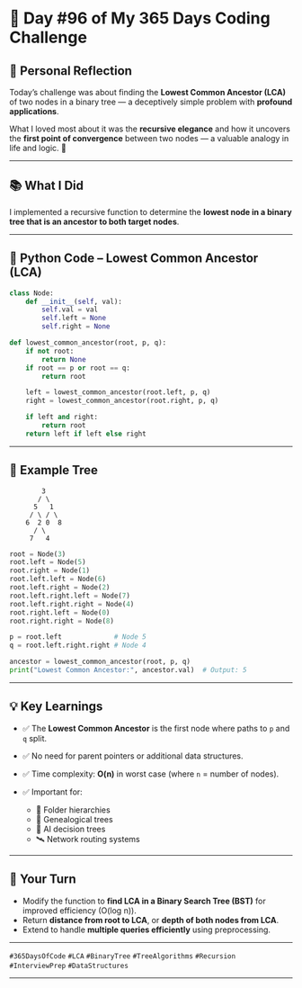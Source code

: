 # 🎯 Day #96 of My 365 Days Coding Challenge

## 💭 Personal Reflection

Today’s challenge was about finding the **Lowest Common Ancestor (LCA)** of two nodes in a binary tree — a deceptively simple problem with **profound applications**.

What I loved most about it was the **recursive elegance** and how it uncovers the **first point of convergence** between two nodes — a valuable analogy in life and logic. 🌿

---

## 📚 What I Did

I implemented a recursive function to determine the **lowest node in a binary tree that is an ancestor to both target nodes**.

---

## 📝 Python Code – Lowest Common Ancestor (LCA)

```python
class Node:
    def __init__(self, val):
        self.val = val
        self.left = None
        self.right = None

def lowest_common_ancestor(root, p, q):
    if not root:
        return None
    if root == p or root == q:
        return root

    left = lowest_common_ancestor(root.left, p, q)
    right = lowest_common_ancestor(root.right, p, q)

    if left and right:
        return root
    return left if left else right
```

---

## 🌲 Example Tree

```plaintext
        3
       / \
      5   1
     / \ / \
    6  2 0  8
      / \
     7   4
```

```python
root = Node(3)
root.left = Node(5)
root.right = Node(1)
root.left.left = Node(6)
root.left.right = Node(2)
root.left.right.left = Node(7)
root.left.right.right = Node(4)
root.right.left = Node(0)
root.right.right = Node(8)

p = root.left             # Node 5
q = root.left.right.right # Node 4

ancestor = lowest_common_ancestor(root, p, q)
print("Lowest Common Ancestor:", ancestor.val)  # Output: 5
```

---

## 💡 Key Learnings

* ✅ The **Lowest Common Ancestor** is the first node where paths to `p` and `q` split.
* ✅ No need for parent pointers or additional data structures.
* ✅ Time complexity: **O(n)** in worst case (where `n` = number of nodes).
* ✅ Important for:

  * 📁 Folder hierarchies
  * 🧬 Genealogical trees
  * 🧠 AI decision trees
  * 🛰️ Network routing systems

---

## 🚀 Your Turn

* Modify the function to **find LCA in a Binary Search Tree (BST)** for improved efficiency (O(log n)).
* Return **distance from root to LCA**, or **depth of both nodes from LCA**.
* Extend to handle **multiple queries efficiently** using preprocessing.

---

`#365DaysOfCode` `#LCA` `#BinaryTree` `#TreeAlgorithms` `#Recursion` `#InterviewPrep` `#DataStructures`

---